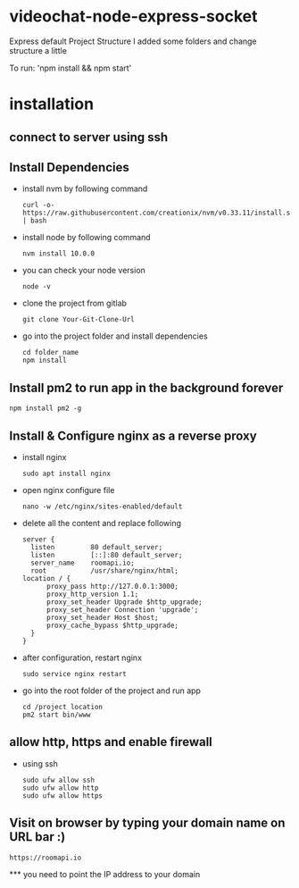 # videochat-node-express-socket
Express default Project Structure
I added some folders and change structure a little

To run: 'npm install && npm start'

# installation
## connect to server using ssh
## Install Dependencies
- install nvm by following command
  ```
  curl -o- https://raw.githubusercontent.com/creationix/nvm/v0.33.11/install.sh | bash
  ```
- install node by following command
  ```
  nvm install 10.0.0
  ```
- you can check your node version
  ```
  node -v
  ```
- clone the project from gitlab
  ```
  git clone Your-Git-Clone-Url
  ```
- go into the project folder and install dependencies
  ```
  cd folder_name
  npm install
  ```
## Install pm2 to run app in the background forever
  ```
  npm install pm2 -g
  ```

## Install & Configure nginx as a reverse proxy
- install nginx
  ```
  sudo apt install nginx
  ```
- open nginx configure file 
  ```
  nano -w /etc/nginx/sites-enabled/default
  ```
- delete all the content and replace following
  ```
  server {
    listen         80 default_server;
    listen         [::]:80 default_server;
    server_name    roomapi.io;
    root           /usr/share/nginx/html;
  location / {
        proxy_pass http://127.0.0.1:3000;
        proxy_http_version 1.1;
        proxy_set_header Upgrade $http_upgrade;
        proxy_set_header Connection 'upgrade';
        proxy_set_header Host $host;
        proxy_cache_bypass $http_upgrade;
    }
  }
  ```
- after configuration, restart nginx
  ```
  sudo service nginx restart
  ```
- go into the root folder of the project and run app
  ```
  cd /project location
  pm2 start bin/www
  ```
## allow http, https and enable firewall
- using ssh
  ```
  sudo ufw allow ssh
  sudo ufw allow http
  sudo ufw allow https

  ```

## Visit on browser by typing your domain name on URL bar :)
  ```
  https://roomapi.io
  ```

*** you need to point the IP address to your domain